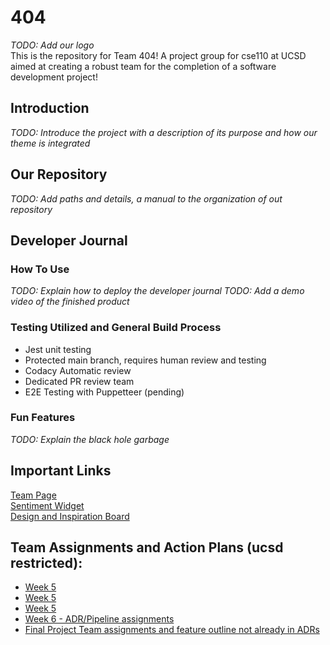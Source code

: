# 404
*TODO: Add our logo* <br>
This is the repository for Team 404! A project group for cse110 at UCSD aimed at creating a robust team for the completion of a software development project!
## Introduction
*TODO: Introduce the project with a description of its purpose and how our theme is integrated*
## Our Repository
*TODO: Add paths and details, a manual to the organization of out repository*
## Developer Journal
### How To Use
*TODO: Explain how to deploy the developer journal*
*TODO: Add a demo video of the finished product*
### Testing Utilized and General Build Process
- Jest unit testing
- Protected main branch, requires human review and testing
- Codacy Automatic review
- Dedicated PR review team
- E2E Testing with Puppetteer (pending)
### Fun Features
*TODO: Explain the black hole garbage*
## Important Links
[Team Page](https://cse110-sp24-group20.github.io/cse110-sp24-group20/admin/team.html) <br>
[Sentiment Widget](https://cse110-sp24-group20.github.io/warmup-exercise/) <br>
[Design and Inspiration Board](https://miro.com/app/board/uXjVKNISHwk=/?share_link_id=576063224816)

## Team Assignments and Action Plans (ucsd restricted):
- [Week 5]()<br>
- [Week 5]()<br>
- [Week 5]()<br>
- [Week 6 - ADR/Pipeline assignments](https://docs.google.com/document/d/1eZZqLK8mjrwdlCh4X4SJAX0UNBqJf80z57Zfoi1hcS0/edit?usp=sharing)<br>
- [Final Project Team assignments and feature outline not already in ADRs](https://docs.google.com/document/d/1dZmwqVCs0ZC4plcDEWnxN-K4PJR0swP2MpI4Dj3yGbQ/edit?usp=sharing)



